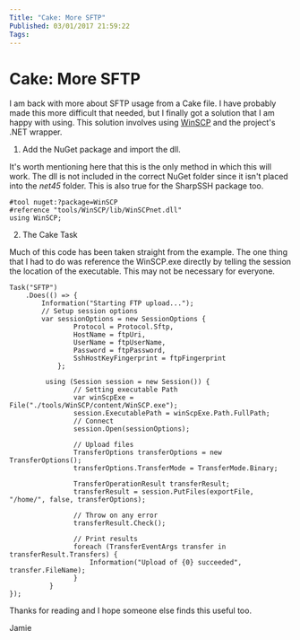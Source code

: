 ```yaml
---
Title: "Cake: More SFTP"
Published: 03/01/2017 21:59:22
Tags: 
---
```

# Cake: More SFTP

I am back with more about SFTP usage from a Cake file. I have probably made this more difficult that needed, but I finally got a solution that I am happy with using. This solution involves using [WinSCP]() and the project's .NET wrapper.

1.  Add the NuGet package and import the dll.

It's worth mentioning here that this is the only method in which this will work. The dll is not included in the correct NuGet folder since it isn't placed into the *net45* folder. This is also true for the SharpSSH package too.

```
#tool nuget:?package=WinSCP
#reference "tools/WinSCP/lib/WinSCPnet.dll"
using WinSCP;
```

2.  The Cake Task

Much of this code has been taken straight from the example.  The one thing that I had to do was reference the WinSCP.exe directly by telling the session the location of the executable. This may not be necessary for everyone.

```
Task("SFTP")
    .Does(() => {
        Information("Starting FTP upload...");
        // Setup session options
        var sessionOptions = new SessionOptions {
                Protocol = Protocol.Sftp,
                HostName = ftpUri,
                UserName = ftpUserName,
                Password = ftpPassword,
                SshHostKeyFingerprint = ftpFingerprint
            };

         using (Session session = new Session()) {
                // Setting executable Path
                var winScpExe = File("./tools/WinSCP/content/WinSCP.exe");
                session.ExecutablePath = winScpExe.Path.FullPath;
                // Connect
                session.Open(sessionOptions);
 
                // Upload files
                TransferOptions transferOptions = new TransferOptions();
                transferOptions.TransferMode = TransferMode.Binary;
 
                TransferOperationResult transferResult;
                transferResult = session.PutFiles(exportFile, "/home/", false, transferOptions);
 
                // Throw on any error
                transferResult.Check();
 
                // Print results
                foreach (TransferEventArgs transfer in transferResult.Transfers) {
                    Information("Upload of {0} succeeded", transfer.FileName);
                }
          }
});
```

Thanks for reading and I hope someone else finds this useful too.

Jamie